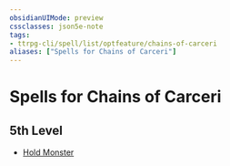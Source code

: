 ```yaml
---
obsidianUIMode: preview
cssclasses: json5e-note
tags:
- ttrpg-cli/spell/list/optfeature/chains-of-carceri
aliases: ["Spells for Chains of Carceri"]
---
```

# Spells for Chains of Carceri

## 5th Level

- [Hold Monster](hold-monster "PHB")
